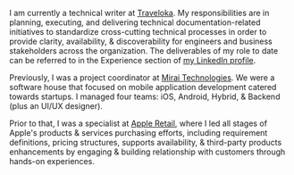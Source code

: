 I am currently a technical writer at [Traveloka](https://traveloka.com). My responsibilities are in planning, executing, and delivering technical documentation-related initiatives to standardize cross-cutting technical processes in order to provide clarity, availability, & discoverability for engineers and business stakeholders across the organization. The deliverables of my role to date can be referred to in the Experience section of [my LinkedIn profile](https://www.linkedin.com/in/y0hannes/). 

Previously, I was a project coordinator at [Mirai Technologies](https://mirai.co.id/). We were a software house that focused on mobile application development catered towards startups. I managed four teams: iOS, Android, Hybrid, & Backend (plus an UI/UX designer). 

Prior to that, I was a specialist at [Apple Retail](https://www.apple.com/retail/), where I led all stages of Apple's products & services purchasing efforts, including requirement definitions, pricing structures, supports availability, & third-party products enhancements by engaging & building relationship with customers through hands-on experiences. 
